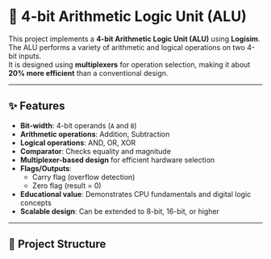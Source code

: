 # 🔢 4-bit Arithmetic Logic Unit (ALU)

This project implements a **4-bit Arithmetic Logic Unit (ALU)** using **Logisim**.  
The ALU performs a variety of arithmetic and logical operations on two 4-bit inputs.  
It is designed using **multiplexers** for operation selection, making it about **20% more efficient** than a conventional design.  

---

## ✨ Features

- **Bit-width**: 4-bit operands (`A` and `B`)  
- **Arithmetic operations**: Addition, Subtraction  
- **Logical operations**: AND, OR, XOR  
- **Comparator**: Checks equality and magnitude  
- **Multiplexer-based design** for efficient hardware selection  
- **Flags/Outputs**:  
  - Carry flag (overflow detection)  
  - Zero flag (result = 0)  
- **Educational value**: Demonstrates CPU fundamentals and digital logic concepts  
- **Scalable design**: Can be extended to 8-bit, 16-bit, or higher  

---

## 📂 Project Structure


